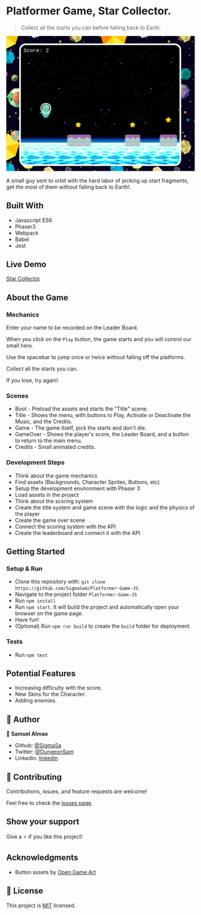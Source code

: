 # Platformer Game, Star Collector.

> Collect all the starts you can before falling back to Earth.

![Star Collector](./dist/starcollector.png)

A small guy sent to orbit with the hard labor of picking up start fragments, get the most of them without falling back to Earth!.

## Built With

- Javascript ES6
- Phaser3
- Webpack
- Babel
- Jest

## Live Demo

[Star Collector](https://starcollector.netlify.app/)

## About the Game

### Mechanics

Enter your name to be recorded on the Leader Board.

When you click on the `Play` button, the game starts and you will control our small hero.

Use the spacebar to jump once or twice without falling off the platforms.

Collect all the starts you can.

If you lose, try again!.

### Scenes

- Boot - Preload the assets and starts the "Title" scene.
- Title - Shows the menu, with buttons to Play, Activate or Deactivate the Music, and the Credits.
- Game - The game itself, pick the starts and don't die.
- GameOver - Shows the player's score, the Leader Board, and a button to return to the main menu.
- Credits - Small animated credits.

### Development Steps

- Think about the game mechanics
- Find assets (Backgrounds, Character Sprites, Buttons, etc)
- Setup the development environment with Phaser 3
- Load assets in the project
- Think about the scoring system
- Create the title system and game scene with the logic and the physics of the player
- Create the game over scene
- Connect the scoring system with the API
- Create the leaderboard and connect it with the API

## Getting Started

### Setup & Run

- Clone this repository with: `git clone https://github.com/SigmaSam/Platformer-Game-JS`
- Navigate to the project folder `Platformer-Game-JS`
- Run `npm install`
- Run `npm start`. It will build the project and automatically open your browser on the game page.
- Have fun!
- (Optional) Run `npm run build` to create the `build` folder for deployment.

### Tests

- Run `npm test`

## Potential Features

- Increasing difficulty with the score.
- New Skins for the Character.
- Adding enemies.

## 👤 Author

👤 **Samuel Almao**

- Github: [@SigmaSa](https://github.com/SigmaSam)
- Twitter: [@DungeonSam](twitter.com/dungeonsam)
- Linkedin: [linkedin](https://www.linkedin.com/in/samuel-almao/)

## 🤝 Contributing

Contributions, issues, and feature requests are welcome!

Feel free to check the [issues page](https://github.com/SigmaSam/Platformer-Game-JS/issues).

## Show your support

Give a ⭐️ if you like this project!

## Acknowledgments

- Button assets by [Open Game Art](https://opengameart.org/)

## 📝 License

This project is [MIT](https://mit-license.org/) licensed.
